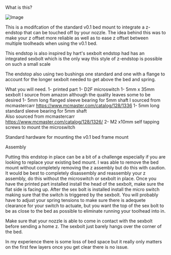What is this?

![Image](/assets/images/endstop.png)

This is a modifcation of the standard v0.1 bed mount to integrate a z-endstop that can be touched off by your nozzle.
The idea behind this was to make your z offset more reliable as well as to ease z offset between multiple toolheads when using the v0.1 bed.

This endstop is also inspired by hart's sexbolt endstop had has an integrated sexbolt which is the only way this style of z-endstop is possible on such a small scale

The endstop also using two bushings one standard and one with a flange to account for the longer sexbolt needed to get above the bed and spring.

What you will need.
1- printed part
1- D2F microswitch
1- 5mm x 35mm sexbolt
	I source from amazon although the quality leaves some to be desired
1- 5mm long flanged sleeve bearing for 5mm shaft
	I sourced from mcmastercarr https://www.mcmaster.com/catalog/128/1336
1- 5mm long standard sleeve bearing for 5mm shaft	
	Also sourced from mcmastercarr https://www.mcmaster.com/catalog/128/1326/
2- M2 x10mm self tapping screws to mount the microswitch

Standard hardware for mounting the v0.1 bed frame mount

Assembly

Putting this endstop in place can be a bit of a challenge especially if you are looking to replace your existing bed mount. I was able to remove the bed mount without completely removing the z assembly but do this with caution. It would be best to completely disassembly and reassembly your z assembly, do this without the microswitch or sexbolt in place. Once you have the printed part installed install the head of the sexbolt, make sure the flat side is facing up. After the sex bolt is installed install the micro switch making sure that the switch is triggered by the sexbolt.
You will probably have to adjust your spring tensions to make sure there is adequete clearance for your switch to actuate, but you want the top of the sex bolt to be as close to the bed as possible to eliminate running your toolhead into in.

Make sure that your nozzle is able to come in contact with the sexbolt before sending a home z. The sexbolt just barely hangs over the corner of the bed.

In my experience there is some loss of bed space but it really only matters on the first few layers once you get clear there is no issue.
